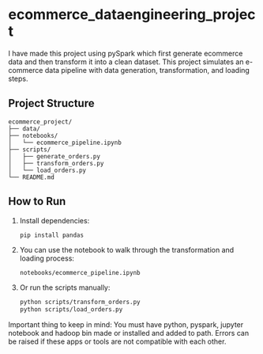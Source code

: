 # ecommerce_dataengineering_project
I have made this project using pySpark which first generate ecommerce data and then transform it into a clean dataset.
This project simulates an e-commerce data pipeline with data generation, transformation, and loading steps.

## Project Structure

```
ecommerce_project/
├── data/
├── notebooks/
│   └── ecommerce_pipeline.ipynb
├── scripts/
│   ├── generate_orders.py
│   ├── transform_orders.py
│   └── load_orders.py
└── README.md
```

## How to Run

1. Install dependencies:
   ```bash
   pip install pandas
   ```

2. You can use the notebook to walk through the transformation and loading process:
   ```
   notebooks/ecommerce_pipeline.ipynb
   ```

3. Or run the scripts manually:
   ```bash
   python scripts/transform_orders.py
   python scripts/load_orders.py
   ```

Important thing to keep in mind:
You must have python, pyspark, jupyter notebook and hadoop bin made or installed and added to path. Errors can be raised if these apps or tools are not compatible with each other.

